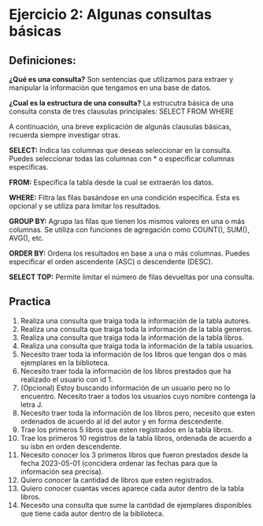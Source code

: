 # Ejercicio 2: Algunas consultas básicas

## Definiciones: 
**¿Qué es una consulta?**
Son sentencias que utilizamos para extraer y manipular la información que tengamos en una base de datos.

**¿Cual es la estructura de una consulta?**
La estrucutra básica de una consulta consta de tres clausulas principales:
SELECT FROM WHERE

A continuación, una breve explicación de algunás clausulas básicas, recuerda siempre investigar otras.

**SELECT:** Indica las columnas que deseas seleccionar en la consulta. Puedes seleccionar todas las columnas con * o especificar columnas específicas.

**FROM:** Especifica la tabla desde la cual se extraerán los datos.

**WHERE:** Filtra las filas basándose en una condición específica. Esta es opcional y se utiliza para limitar los resultados.

**GROUP BY:** Agrupa las filas que tienen los mismos valores en una o más columnas. Se utiliza con funciones de agregación como COUNT(), SUM(), AVG(), etc.

**ORDER BY:** Ordena los resultados en base a una o más columnas. Puedes especificar el orden ascendente (ASC) o descendente (DESC).

**SELECT TOP:** Permite limitar el número de filas devueltas por una consulta.

## Practica
1. Realiza una consulta que traiga toda la información de la tabla autores.
2. Realiza una consulta que traiga toda la información de la tabla generos.
3. Realiza una consulta que traiga toda la información de la tabla libros.
4. Realiza una consulta que traiga toda la información de la tabla usuarios.
5. Necesito traer toda la información de los libros que tengan dos o más ejemplares en la biblioteca.
6. Necesito traer toda la información de los libros prestados que ha realizado el usuario con id 1.
7. (Opcional) Estoy buscando información de un usuario pero no lo encuentro. Necesito traer a todos los usuarios cuyo nombre contenga la letra J.
8. Necesito traer toda la información de los libros pero, necesito que esten ordenados de acuerdo al id del autor y en forma descendente.
9. Trae los primeros 5 libros que esten registrados en la tabla libros.
10. Trae los primeros 10 registros de la tabla libros, ordenada de acuerdo a su isbn en orden descendente.
11. Necesito conocer los 3 primeros libros que fueron prestados desde la fecha 2023-05-01 (concidera ordenar las fechas para que la información sea precisa).
12. Quiero conocer la cantidad de libros que esten registrados.
13. Quiero conocer cuantas veces aparece cada autor dentro de la tabla libros.
14. Necesito una consulta que sume la cantidad de ejemplares disponibles que tiene cada autor dentro de la biblioteca.